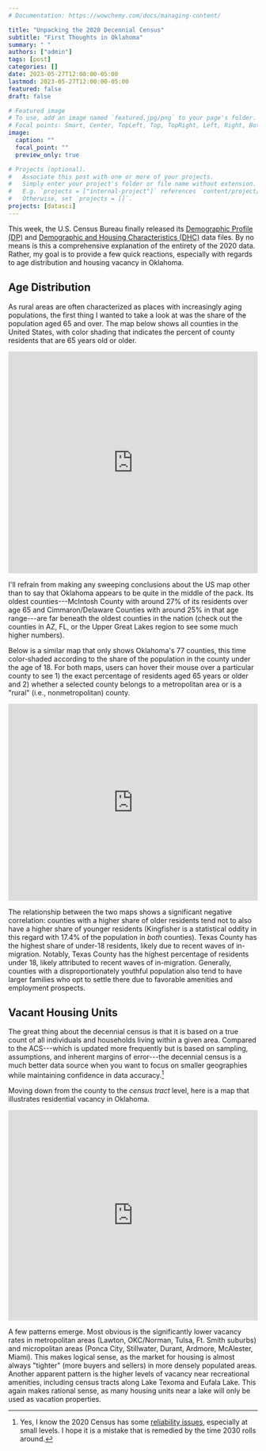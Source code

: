```yaml
---
# Documentation: https://wowchemy.com/docs/managing-content/

title: "Unpacking the 2020 Decennial Census"
subtitle: "First Thoughts in Oklahoma"
summary: " "
authors: ["admin"]
tags: [post]
categories: []
date: 2023-05-27T12:00:00-05:00
lastmod: 2023-05-27T12:00:00-05:00
featured: false
draft: false

# Featured image
# To use, add an image named `featured.jpg/png` to your page's folder.
# Focal points: Smart, Center, TopLeft, Top, TopRight, Left, Right, BottomLeft, Bottom, BottomRight.
image:
  caption: ""
  focal_point: ""
  preview_only: true

# Projects (optional).
#   Associate this post with one or more of your projects.
#   Simply enter your project's folder or file name without extension.
#   E.g. `projects = ["internal-project"]` references `content/project/deep-learning/index.md`.
#   Otherwise, set `projects = []`.
projects: [datasci]
---
```

This week, the U.S. Census Bureau finally released its [Demographic Profile (DP)](https://www.census.gov/data/tables/2023/dec/2020-census-demographic-profile.html) and [Demographic and Housing Characteristics (DHC)](https://www.census.gov/data/tables/2023/dec/2020-census-dhc.html) data files. By no means is this a comprehensive explanation of the entirety of the 2020 data. Rather, my goal is to provide a few quick reactions, especially with regards to age distribution and housing vacancy in Oklahoma.

## **Age Distribution**

As rural areas are often characterized as places with increasingly aging populations, the first thing I wanted to take a look at was the share of the population aged 65 and over. The map below shows all counties in the United States, with color shading that indicates the percent of county residents that are 65 years old or older.

<iframe title="Share of 2020 Population over Age 65" aria-label="Map" id="datawrapper-chart-6x7cw" src="https://datawrapper.dwcdn.net/6x7cw/1/" scrolling="no" frameborder="0" style="width: 0; min-width: 100% !important; border: none;" height="447" data-external="1"></iframe><script type="text/javascript">!function(){"use strict";window.addEventListener("message",(function(a){if(void 0!==a.data["datawrapper-height"]){var e=document.querySelectorAll("iframe");for(var t in a.data["datawrapper-height"])for(var r=0;r<e.length;r++)if(e[r].contentWindow===a.source){var i=a.data["datawrapper-height"][t]+"px";e[r].style.height=i}}}))}();
</script>

I'll refrain from making any sweeping conclusions about the US map other than to say that Oklahoma appears to be quite in the middle of the pack. Its oldest counties---McIntosh County with around 27% of its residents over age 65 and Cimmaron/Delaware Counties with around 25% in that age range---are far beneath the oldest counties in the nation (check out the counties in AZ, FL, or the Upper Great Lakes region to see some much higher numbers).

Below is a similar map that only shows Oklahoma's 77 counties, this time color-shaded according to the share of the population in the county under the age of 18. For both maps, users can hover their mouse over a particular county to see 1) the exact percentage of residents aged 65 years or older and 2) whether a selected county belongs to a metropolitan area or is a "rural" (i.e., nonmetropolitan) county.


<iframe title="Share of 2020 Population Under Age 17" aria-label="Map" id="datawrapper-chart-8Akh3" src="https://datawrapper.dwcdn.net/8Akh3/2/" scrolling="no" frameborder="0" style="width: 0; min-width: 100% !important; border: none;" height="397" data-external="1"></iframe><script type="text/javascript">!function(){"use strict";window.addEventListener("message",(function(a){if(void 0!==a.data["datawrapper-height"]){var e=document.querySelectorAll("iframe");for(var t in a.data["datawrapper-height"])for(var r=0;r<e.length;r++)if(e[r].contentWindow===a.source){var i=a.data["datawrapper-height"][t]+"px";e[r].style.height=i}}}))}();
</script>

The relationship between the two maps shows a significant negative correlation: counties with a higher share of older residents tend not to also have a higher share of younger residents (Kingfisher is a statistical oddity in this regard with 17.4% of the population in *both* counties). Texas County has the highest share of under-18 residents, likely due to recent waves of in-migration. Notably, Texas County has the highest percentage of residents under 18, likely attributed to recent waves of in-migration. Generally, counties with a disproportionately youthful population also tend to have larger families who opt to settle there due to favorable amenities and employment prospects.

## **Vacant Housing Units**

The great thing about the decennial census is that it is based on a true count of all individuals and households living within a given area. Compared to the ACS---which is updated more frequently but is based on sampling, assumptions, and inherent margins of error---the decennial census is a much better data source when you want to focus on smaller geographies while maintaining confidence in data accuracy.[^1]

Moving down from the county to the *census tract* level, here is a map that illustrates residential vacancy in Oklahoma.

<iframe title="Oklahoma Census Tract Vacancy Rate" aria-label="Map" id="datawrapper-chart-T0YTf" src="https://datawrapper.dwcdn.net/T0YTf/1/" scrolling="no" frameborder="0" style="width: 0; min-width: 100% !important; border: none;" height="424" data-external="1"></iframe><script type="text/javascript">!function(){"use strict";window.addEventListener("message",(function(a){if(void 0!==a.data["datawrapper-height"]){var e=document.querySelectorAll("iframe");for(var t in a.data["datawrapper-height"])for(var r=0;r<e.length;r++)if(e[r].contentWindow===a.source){var i=a.data["datawrapper-height"][t]+"px";e[r].style.height=i}}}))}();
</script>

A few patterns emerge. Most obvious is the significantly lower vacancy rates in metropolitan areas (Lawton, OKC/Norman, Tulsa, Ft. Smith suburbs) and micropolitan areas (Ponca City, Stillwater, Durant, Ardmore, McAlester, Miami). This makes logical sense, as the market for housing is almost always "tighter" (more buyers and sellers) in more densely populated areas. Another apparent pattern is the higher levels of vacancy near recreational amenities, including census tracts along Lake Texoma and Eufala Lake. This again makes rational sense, as many housing units near a lake will only be used as vacation properties.



[^1]: Yes, I know the 2020 Census has some [reliability issues](https://www.census.gov/library/fact-sheets/2021/protecting-the-confidentiality-of-the-2020-census-redistricting-data.html), especially at small levels. I hope it is a mistake that is remedied by the time 2030 rolls around.
